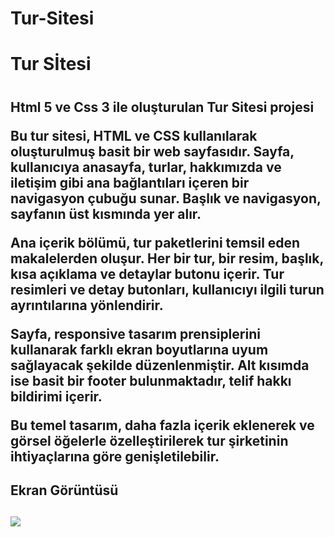 # Tur-Sitesi

<h1>Tur Sİtesi<h1>

<h2>Html 5  ve Css 3 ile oluşturulan Tur Sitesi projesi



Bu tur sitesi, HTML ve CSS kullanılarak oluşturulmuş basit bir web sayfasıdır. Sayfa, kullanıcıya anasayfa, turlar, hakkımızda ve iletişim gibi ana bağlantıları içeren bir navigasyon çubuğu sunar. Başlık ve navigasyon, sayfanın üst kısmında yer alır.

Ana içerik bölümü, tur paketlerini temsil eden makalelerden oluşur. Her bir tur, bir resim, başlık, kısa açıklama ve detaylar butonu içerir. Tur resimleri ve detay butonları, kullanıcıyı ilgili turun ayrıntılarına yönlendirir.

Sayfa, responsive tasarım prensiplerini kullanarak farklı ekran boyutlarına uyum sağlayacak şekilde düzenlenmiştir. Alt kısımda ise basit bir footer bulunmaktadır, telif hakkı bildirimi içerir.

Bu temel tasarım, daha fazla içerik eklenerek ve görsel öğelerle özelleştirilerek tur şirketinin ihtiyaçlarına göre genişletilebilir. <h2>

<h2>Ekran Görüntüsü <h2>

![](ezgif.com-speed.gif)
